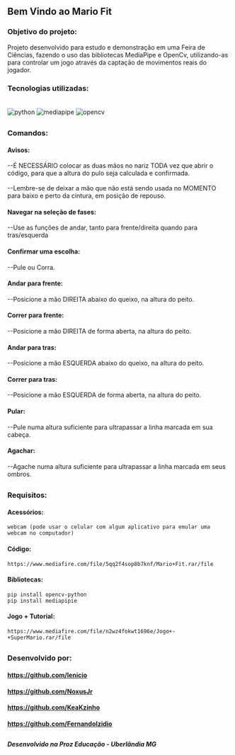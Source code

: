 ## Bem Vindo ao Mario Fit

### Objetivo do projeto:

Projeto desenvolvido para estudo e demonstração em uma Feira de Ciências, fazendo o uso das bibliotecas MediaPipe e OpenCv, utilizando-as para controlar um jogo através da captação de movimentos reais do jogador.

### Tecnologias utilizadas:

<div style="display: inline_block"><br/> 
    <img align="center" alt="python" src="https://img.shields.io/badge/Python-14354C?style=for-the-badge&logo=python&logoColor=white"/>
    <img align="center" alt="mediapipe" src="https://img.shields.io/badge/Media Pipe-05C?style=for-the-badge&logo=python&logoColor=white"/>
    <img align="center" alt="opencv" src="https://img.shields.io/badge/OpenCv-19C?style=for-the-badge&logo=python&logoColor=white"/>

</div>

##

### Comandos:

#### Avisos:

--É NECESSÁRIO colocar as duas mãos no nariz TODA vez que abrir o código, para que a altura do pulo seja calculada e confirmada.
<br>
<br>
--Lembre-se de deixar a mão que não está sendo usada no MOMENTO para baixo e perto da cintura, em posição de repouso.

#### Navegar na seleção de fases:

--Use as funções de andar, tanto para frente/direita quando para tras/esquerda

#### Confirmar uma escolha:

--Pule ou Corra.

#### Andar para frente:

--Posicione a mão DIREITA abaixo do queixo, na altura do peito.

#### Correr para frente:

--Posicione a mão DIREITA de forma aberta, na altura do peito.

#### Andar para tras:

--Posicione a mão ESQUERDA abaixo do queixo, na altura do peito.

#### Correr para tras:

--Posicione a mão ESQUERDA de forma aberta, na altura do peito.

#### Pular:

--Pule numa altura suficiente para ultrapassar a linha marcada em sua cabeça.

#### Agachar:

--Agache numa altura suficiente para ultrapassar a linha marcada em seus ombros.

##

### Requisitos:

#### Acessórios:

    webcam (pode usar o celular com algum aplicativo para emular uma webcam no computador)

#### Código:

    https://www.mediafire.com/file/5qq2f4sop8b7knf/Mario+Fit.rar/file

#### Bibliotecas:

    pip install opencv-python
    pip install mediapipie

#### Jogo + Tutorial:

    https://www.mediafire.com/file/n2wz4fokwt1696e/Jogo+-+SuperMario.rar/file

##

### Desenvolvido por:

#### https://github.com/lenicio

#### https://github.com/NoxusJr

#### https://github.com/KeaKzinho

#### https://github.com/FernandoIzidio

##

##### Desenvolvido na Proz Educação - Uberlândia MG
